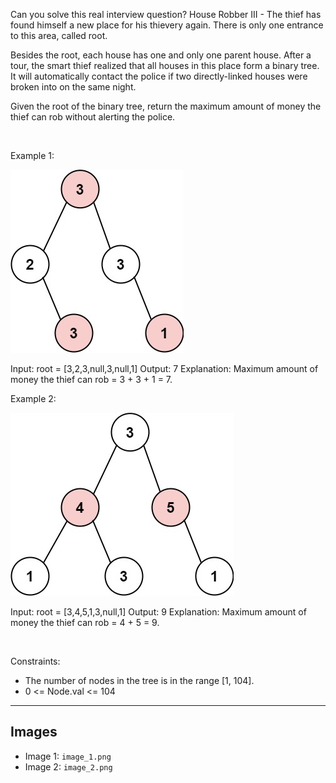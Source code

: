 Can you solve this real interview question? House Robber III - The thief has found himself a new place for his thievery again. There is only one entrance to this area, called root.

Besides the root, each house has one and only one parent house. After a tour, the smart thief realized that all houses in this place form a binary tree. It will automatically contact the police if two directly-linked houses were broken into on the same night.

Given the root of the binary tree, return the maximum amount of money the thief can rob without alerting the police.

 

Example 1:

![Example 1](./image_1.png)


Input: root = [3,2,3,null,3,null,1]
Output: 7
Explanation: Maximum amount of money the thief can rob = 3 + 3 + 1 = 7.


Example 2:

![Example 2](./image_2.png)


Input: root = [3,4,5,1,3,null,1]
Output: 9
Explanation: Maximum amount of money the thief can rob = 4 + 5 = 9.


 

Constraints:

 * The number of nodes in the tree is in the range [1, 104].
 * 0 <= Node.val <= 104

---

## Images

- Image 1: `image_1.png`
- Image 2: `image_2.png`
